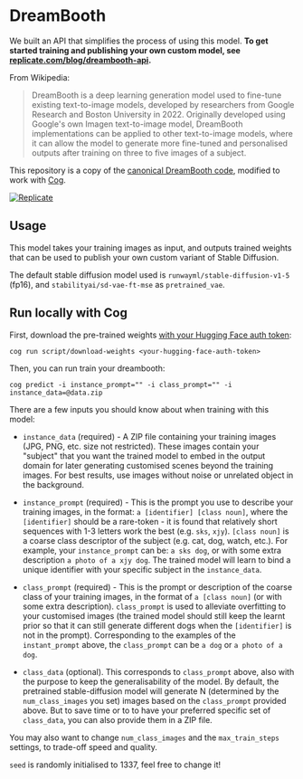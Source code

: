 # DreamBooth

We built an API that simplifies the process of using this model. **To get started training and publishing your own custom model, see [replicate.com/blog/dreambooth-api](https://replicate.com/blog/dreambooth-api).**

From Wikipedia:

> DreamBooth is a deep learning generation model used to fine-tune existing text-to-image models, developed by researchers from Google Research and Boston University in 2022. Originally developed using Google's own Imagen text-to-image model, DreamBooth implementations can be applied to other text-to-image models, where it can allow the model to generate more fine-tuned and personalised outputs after training on three to five images of a subject.

This repository is a copy of the [canonical DreamBooth code](https://github.com/ShivamShrirao/diffusers/tree/main/examples/dreambooth), modified to work with [Cog](https://github.com/replicate/cog).

 [![Replicate](https://replicate.com/replicate/dreambooth/badge)](https://replicate.com/replicate/dreambooth)

## Usage

This model takes your training images as input, and outputs trained weights that can be used to publish your own custom variant of Stable Diffusion.

The default stable diffusion model used is `runwayml/stable-diffusion-v1-5` (fp16), and `stabilityai/sd-vae-ft-mse` as `pretrained_vae`. 

## Run locally with Cog

First, download the pre-trained weights [with your Hugging Face auth token](https://huggingface.co/settings/tokens):

    cog run script/download-weights <your-hugging-face-auth-token>

Then, you can run train your dreambooth:

    cog predict -i instance_prompt="" -i class_prompt="" -i instance_data=@data.zip


There are a few inputs you should know about when training with this model:

- `instance_data` (required) - A ZIP file containing your training images (JPG, PNG, etc. size not restricted). These images contain your "subject" that you want the trained model to embed in the output domain for later generating customised scenes beyond the training images. For best results, use images without noise or unrelated object in the background.

- `instance_prompt` (required) - This is the prompt you use to describe your training images, in the format: `a [identifier] [class noun]`, where the `[identifier]` should be a rare-token - it is found that relatively short sequences with 1-3 letters work the best (e.g. `sks`, `xjy`). `[class noun]` is a coarse class descriptor of the subject (e.g. cat, dog, watch, etc.). For example, your `instance_prompt` can be: `a sks dog`, or with some extra description `a photo of a xjy dog`. The trained model will learn to bind a unique identifier with your specific subject in the `instance_data`.

- `class_prompt` (required) - This is the prompt or description of the coarse class of your training images, in the format of `a [class noun]` (or with some extra description).  `class_prompt` is used to alleviate overfitting to your customised images (the trained model should still keep the learnt prior so that it can still generate different dogs when the `[identifier]` is not in the prompt). Corresponding to the examples of the `instant_prompt` above, the `class_prompt` can be `a dog` or `a photo of a dog`. 

- `class_data` (optional). This corresponds to `class_prompt` above, also with the purpose to keep the generalisability of the model. By default, the pretrained stable-diffusion model will generate N (determined by the `num_class_images` you set) images based on the `class_prompt` provided above. But to save time or to to have your preferred specific set of `class_data`, you can also provide them in a ZIP file.

You may also want to change `num_class_images` and the `max_train_steps` settings, to trade-off speed and quality.

`seed` is randomly initialised to 1337, feel free to change it!
